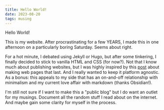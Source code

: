 ```yaml
---
title: Hello World!
date: 2023-08-20
tags: musing
---
```


Hello World!

This is my website. After procrastinating for a few YEARS, I made this in one afternoon on a particularly boring Saturday. Seems about right.

For a hot minute, I debated using Jekyll or Hugo, but after some tinkering, I finally decided to stick to vanilla HTML and CSS (for now?). Not that I know much about publishing websites, but I was highly inspired by this [post](https://jeffhuang.com/designed_to_last/) about making web pages that last. And I really wanted to keep it platform agnostic. As a bonus: this appeals to my side that has an on-and-off relationship with minimalism and my current love affair with markdown (thanks Obsidian!).

I'm still not sure if I want to make this a "public blog" but I do want an outlet for my musings. Document all the random stuff I read about on the internet. And maybe gain some clarity for myself in the process.

